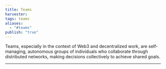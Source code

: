```yaml
---
title: Teams
harvester: 
tags: teams
aliases:
  - "#teams"
publish: "true"
---
```


Teams, especially in the context of Web3 and decentralized work, are self-managing, autonomous groups of individuals who collaborate through distributed networks, making decisions collectively to achieve shared goals.

---

